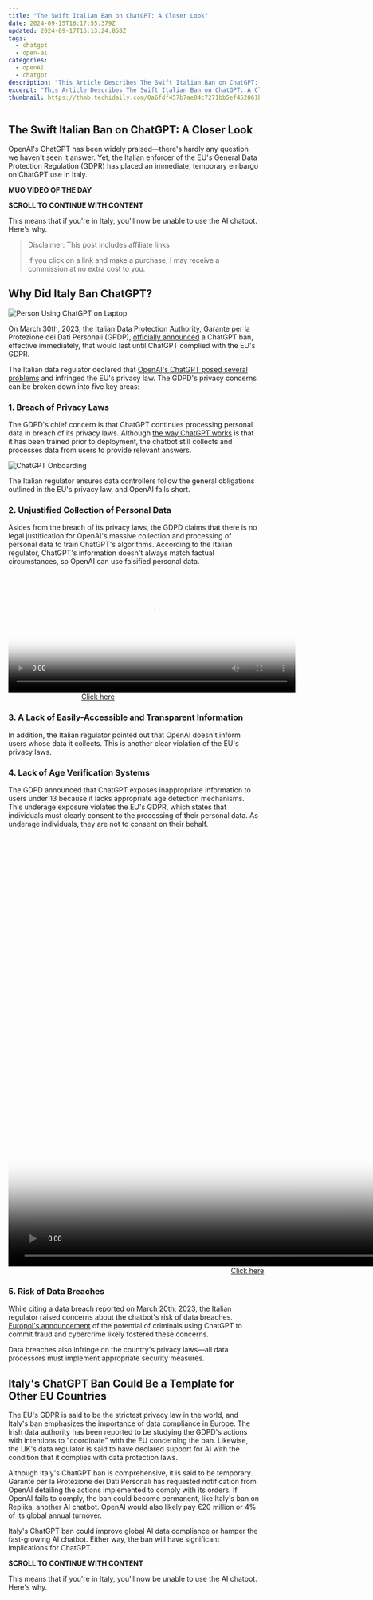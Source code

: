 ```yaml
---
title: "The Swift Italian Ban on ChatGPT: A Closer Look"
date: 2024-09-15T16:17:55.379Z
updated: 2024-09-17T16:13:24.858Z
tags:
  - chatgpt
  - open-ai
categories:
  - openAI
  - chatgpt
description: "This Article Describes The Swift Italian Ban on ChatGPT: A Closer Look"
excerpt: "This Article Describes The Swift Italian Ban on ChatGPT: A Closer Look"
thumbnail: https://thmb.techidaily.com/0a6fdf457b7ae04c7271bb5ef452861b60d681e9fcfecf39700de5889b22829e.jpg
---
```


## The Swift Italian Ban on ChatGPT: A Closer Look

 OpenAI's ChatGPT has been widely praised—there's hardly any question we haven't seen it answer. Yet, the Italian enforcer of the EU's General Data Protection Regulation (GDPR) has placed an immediate, temporary embargo on ChatGPT use in Italy.

**MUO VIDEO OF THE DAY**

**SCROLL TO CONTINUE WITH CONTENT**

 This means that if you're in Italy, you'll now be unable to use the AI chatbot. Here's why.

>  Disclaimer: This post includes affiliate links
>
>  If you click on a link and make a purchase, I may receive a commission at no extra cost to you.
>

## Why Did Italy Ban ChatGPT?

![Person Using ChatGPT on Laptop](https://static1.makeuseofimages.com/wordpress/wp-content/uploads/2023/03/cchatgpt-on-laptop.jpg)

 On March 30th, 2023, the Italian Data Protection Authority, Garante per la Protezione dei Dati Personali (GPDP), [officially announced](https://www.gpdp.it/web/guest/home/docweb/-/docweb-display/docweb/9870847) a ChatGPT ban, effective immediately, that would last until ChatGPT complied with the EU's GDPR.

 The Italian data regulator declared that [OpenAI's ChatGPT posed several problems](https://www.makeuseof.com/openai-chatgpt-biggest-probelms/) and infringed the EU's privacy law. The GDPD's privacy concerns can be broken down into five key areas:

### 1\. Breach of Privacy Laws

 The GDPD's chief concern is that ChatGPT continues processing personal data in breach of its privacy laws. Although [the way ChatGPT works](https://www.makeuseof.com/how-does-chatgpt-work/) is that it has been trained prior to deployment, the chatbot still collects and processes data from users to provide relevant answers.

![ChatGPT Onboarding](https://static1.makeuseofimages.com/wordpress/wp-content/uploads/2023/04/chatgpt-onboarding.jpg)

 The Italian regulator ensures data controllers follow the general obligations outlined in the EU's privacy law, and OpenAI falls short.

### 2\. Unjustified Collection of Personal Data

 Asides from the breach of its privacy laws, the GDPD claims that there is no legal justification for OpenAI's massive collection and processing of personal data to train ChatGPT's algorithms. According to the Italian regulator, ChatGPT's information doesn't always match factual circumstances, so OpenAI can use falsified personal data.

<!-- affiliate ads begin -->
<span id="1983474">
					<video width="576" height="240" style="cursor:pointer"
           poster="//a.impactradius-go.com/display-clicktoplayimage/1983474.png"
           onclick="if(!this.playClicked){this.play();this.setAttribute('controls',true);this.playClicked=true;}">
	   <source src="//a.impactradius-go.com/display-ad/22993-1983474">
	   <img src="//a.impactradius-go.com/display-clicktoplayimage/1983474.png" style="border: none; height: 100%; width: 100%; object-fit: contain">
	</video>
	<div style="width:360px;text-align:center"><a href="javascript:window.open(decodeURIComponent('https%3A%2F%2Fhomestyler.sjv.io%2Fc%2F5597632%2F1983474%2F22993'), '_blank');void(0);">Click here</a></div>
</span>
<img height="0" width="0" src="https://imp.pxf.io/i/5597632/1983474/22993" style="position:absolute;visibility:hidden;" border="0" />
<!-- affiliate ads end -->

### 3\. A Lack of Easily-Accessible and Transparent Information

 In addition, the Italian regulator pointed out that OpenAI doesn't inform users whose data it collects. This is another clear violation of the EU's privacy laws.

### 4\. Lack of Age Verification Systems

 The GDPD announced that ChatGPT exposes inappropriate information to users under 13 because it lacks appropriate age detection mechanisms. This underage exposure violates the EU's GDPR, which states that individuals must clearly consent to the processing of their personal data. As underage individuals, they are not to consent on their behalf.

<!-- affiliate ads begin -->
<span id="1495277">
					<video width="1536" height="864" style="cursor:pointer"
           poster="//a.impactradius-go.com/display-clicktoplayimage/1495277.png"
           onclick="if(!this.playClicked){this.play();this.setAttribute('controls',true);this.playClicked=true;}">
	   <source src="//a.impactradius-go.com/display-ad/17189-1495277">
	   <img src="//a.impactradius-go.com/display-clicktoplayimage/1495277.png" style="border: none; height: 100%; width: 100%; object-fit: contain">
	</video>
	<div style="width:960px;text-align:center"><a href="javascript:window.open(decodeURIComponent('https%3A%2F%2Ffunwhole.sjv.io%2Fc%2F5597632%2F1495277%2F17189'), '_blank');void(0);">Click here</a></div>
</span>
<img height="0" width="0" src="https://imp.pxf.io/i/5597632/1495277/17189" style="position:absolute;visibility:hidden;" border="0" />
<!-- affiliate ads end -->

### 5\. Risk of Data Breaches

 While citing a data breach reported on March 20th, 2023, the Italian regulator raised concerns about the chatbot's risk of data breaches. [Europol's announcement](https://www.europol.europa.eu/publications-events/publications/chatgpt-impact-of-large-language-models-law-enforcement) of the potential of criminals using ChatGPT to commit fraud and cybercrime likely fostered these concerns.

 Data breaches also infringe on the country's privacy laws—all data processors must implement appropriate security measures.

## Italy's ChatGPT Ban Could Be a Template for Other EU Countries

 The EU's GDPR is said to be the strictest privacy law in the world, and Italy's ban emphasizes the importance of data compliance in Europe. The Irish data authority has been reported to be studying the GDPD's actions with intentions to "coordinate" with the EU concerning the ban. Likewise, the UK's data regulator is said to have declared support for AI with the condition that it complies with data protection laws.

 Although Italy's ChatGPT ban is comprehensive, it is said to be temporary. Garante per la Protezione dei Dati Personali has requested notification from OpenAI detailing the actions implemented to comply with its orders. If OpenAI fails to comply, the ban could become permanent, like Italy's ban on Replika, another AI chatbot. OpenAI would also likely pay €20 million or 4% of its global annual turnover.

 Italy's ChatGPT ban could improve global AI data compliance or hamper the fast-growing AI chatbot. Either way, the ban will have significant implications for ChatGPT.

**SCROLL TO CONTINUE WITH CONTENT**

 This means that if you're in Italy, you'll now be unable to use the AI chatbot. Here's why.

<ins class="adsbygoogle"
     style="display:block"
     data-ad-format="autorelaxed"
     data-ad-client="ca-pub-7571918770474297"
     data-ad-slot="1223367746"></ins>

<ins class="adsbygoogle"
     style="display:block"
     data-ad-client="ca-pub-7571918770474297"
     data-ad-slot="8358498916"
     data-ad-format="auto"
     data-full-width-responsive="true"></ins>



